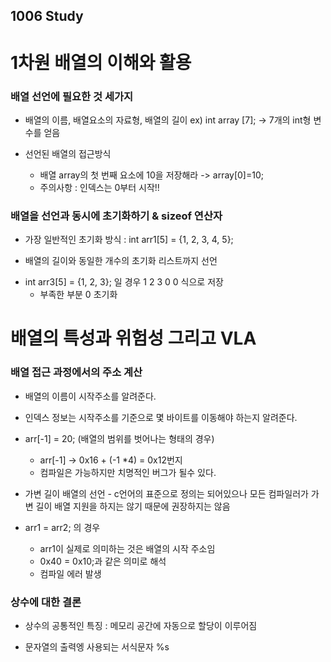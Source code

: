 1006 Study
------

# 1차원 배열의 이해와 활용

### 배열 선언에 필요한 것 세가지

* 배열의 이름, 배열요소의 자료형, 배열의 길이
  ex) int array [7]; -> 7개의 int형 변수를 얻음

* 선언된 배열의 접근방식
  -  배열 array의 첫 번째 요소에 10을 저장해라 -> array[0]=10;
  -  주의사항 : 인덱스는 0부터 시작!!

### 배열을 선언과 동시에 초기화하기 & sizeof 연산자

* 가장 일반적인 초기화 방식 : int arr1[5] = {1, 2, 3, 4, 5};
 - 배열의 길이와 동일한 개수의 초기화 리스트까지 선언

* int arr3[5] = {1, 2, 3}; 일 경우  1 2 3 0 0 식으로 저장
  - 부족한 부분 0 초기화
  
# 배열의 특성과 위험성 그리고 VLA

### 배열 접근 과정에서의 주소 계산

* 배열의 이름이 시작주소를 알려준다.
  
* 인덱스 정보는 시작주소를 기준으로 몇 바이트를 이동해야 하는지 알려준다.

* arr[-1] = 20; (배열의 범위를 벗어나는 형태의 경우)
  - arr[-1] -> 0x16 + (-1 *4) = 0x12번지
  - 컴파일은 가능하지만 치명적인 버그가 될수 있다.

* 가변 길이 배열의 선언 - c언어의 표준으로 정의는 되어있으나 모든 컴파일러가 가변 길이 배열 지원을 하지는 않기 때문에 권장하지는 않음

* arr1 = arr2; 의 경우
  - arr1이 실제로 의미하는 것은 배열의 시작 주소임
  - 0x40 = 0x10;과 같은 의미로 해석
  - 컴파일 에러 발생

### 상수에 대한 결론

* 상수의 공통적인 특징 : 메모리 공간에 자동으로 할당이 이루어짐
  
* 문자열의 출력엥 사용되는 서식문자 %s